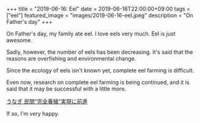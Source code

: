 +++
title =  "2019-06-16: Eel"
date = 2019-06-16T22:00:00+09:00
tags = ["eel"]
featured_image = "images/2019-06-16-eel.jpeg"
description = "On Father's day"
+++

On Father's day, my family ate eel.
I love eels very much.
Eel is just awesome.

Sadly, however, the number of eels has been decreasing.
It's said that the reasons are overfishing and environmental change.

Since the ecology of eels isn't known yet,
complete eel farming is difficult.

Even now, research on complete eel farming is being continued,
and it is said that it may be successful with a little more.

[うなぎ 民間“完全養殖”実現に前進](http://www.news24.jp/articles/2019/06/18/07452913.html)

If so, I'm very happy.

